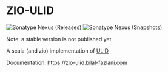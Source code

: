 # ZIO-ULID

![Sonatype Nexus (Releases)](https://img.shields.io/nexus/r/com.bilal-fazlani/zio-ulid_3?color=%23099C05&label=STABLE%20VERSION&server=https%3A%2F%2Foss.sonatype.org&style=for-the-badge)
![Sonatype Nexus (Snapshots)](https://img.shields.io/nexus/s/com.bilal-fazlani/zio-ulid_3?color=skyblue&label=SNAPSHOT%20VERSION&logo=SNAPSHOT%20VERSION&server=https%3A%2F%2Foss.sonatype.org&style=for-the-badge)

Note: a stable version is not published yet

A scala (and zio) implementation of [ULID](https://github.com/ulid/spec)

Documentation: https://zio-ulid.bilal-fazlani.com
